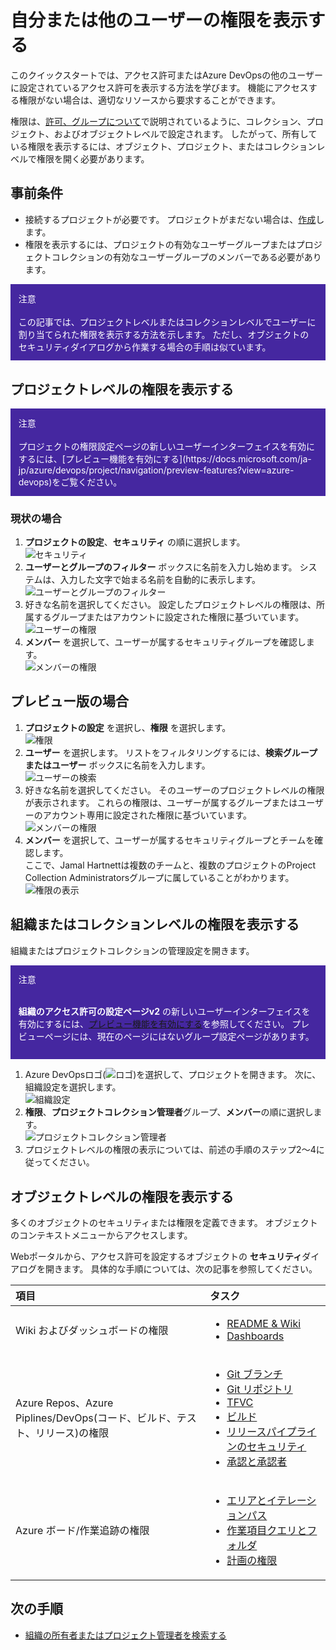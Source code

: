 # 自分または他のユーザーの権限を表示する

このクイックスタートでは、アクセス許可またはAzure DevOpsの他のユーザーに設定されているアクセス許可を表示する方法を学びます。 機能にアクセスする権限がない場合は、適切なリソースから要求することができます。

権限は、[許可、グループについて](https://docs.microsoft.com/ja-jp/azure/devops/organizations/security/about-permissions?view=azure-devops)で説明されているように、コレクション、プロジェクト、およびオブジェクトレベルで設定されます。
したがって、所有している権限を表示するには、オブジェクト、プロジェクト、またはコレクションレベルで権限を開く必要があります。

## 事前条件

- 接続するプロジェクトが必要です。 プロジェクトがまだない場合は、[作成](https://docs.microsoft.com/ja-jp/azure/devops/organizations/projects/create-project?view=azure-devops)します。
- 権限を表示するには、プロジェクトの有効なユーザーグループまたはプロジェクトコレクションの有効なユーザーグループのメンバーである必要があります。

<div style="background-color:#4527a0; padding: 0.8rem; color:white;">
注意<br /><br />
この記事では、プロジェクトレベルまたはコレクションレベルでユーザーに割り当てられた権限を表示する方法を示します。 ただし、オブジェクトのセキュリティダイアログから作業する場合の手順は似ています。
</div>

## プロジェクトレベルの権限を表示する

<div style="background-color:#4527a0; padding: 0.8rem; color:white;">
注意<br /><br />
プロジェクトの権限設定ページの新しいユーザーインターフェイスを有効にするには、[プレビュー機能を有効にする](https://docs.microsoft.com/ja-jp/azure/devops/project/navigation/preview-features?view=azure-devops)をご覧ください。
</div>

### 現状の場合

1. **プロジェクトの設定**、**セキュリティ** の順に選択します。
    <br />
    ![セキュリティ](open-security-project-level-vert-expanded.png)
1. **ユーザーとグループのフィルター** ボックスに名前を入力し始めます。 システムは、入力した文字で始まる名前を自動的に表示します。
    <br /> 
    ![ユーザーとグループのフィルター](search-user-name-vert-nav.png)
1. 好きな名前を選択してください。 設定したプロジェクトレベルの権限は、所属するグループまたはアカウントに設定された権限に基づいています。
    <br />
    ![ユーザーの権限](project-level-user-permissions-vsts.png)
1. **メンバー** を選択して、ユーザーが属するセキュリティグループを確認します。
    <br />
    ![メンバーの権限](project-level-member-of-permissions-vsts.png)

## プレビュー版の場合

1. **プロジェクトの設定** を選択し、**権限** を選択します。
    <br />
    ![権限](open-project-settings-permissions-preview.png)
1. **ユーザー** を選択します。 リストをフィルタリングするには、**検索グループまたはユーザー** ボックスに名前を入力します。
    <br />
    ![ユーザーの検索](search-user-name-s154.png)
1. 好きな名前を選択してください。 そのユーザーのプロジェクトレベルの権限が表示されます。 これらの権限は、ユーザーが属するグループまたはユーザーのアカウント専用に設定された権限に基づいています。
    <br />
    ![メンバーの権限](user-permissions-s154.png)
1. **メンバー** を選択して、ユーザーが属するセキュリティグループとチームを確認します。
    <br />
    ここで、Jamal Hartnettは複数のチームと、複数のプロジェクトのProject Collection Administratorsグループに属していることがわかります。
    <br />
    ![権限の表示](member-of-view-s154.png)

## 組織またはコレクションレベルの権限を表示する

組織またはプロジェクトコレクションの管理設定を開きます。

<div style="background-color:#4527a0; padding: 0.8rem; color:white;">
注意<br /><br />

**組織のアクセス許可の設定ページv2** の新しいユーザーインターフェイスを有効にするには、[プレビュー機能を有効にする](https://docs.microsoft.com/ja-jp/azure/devops/project/navigation/preview-features?view=azure-devops)を参照してください。 プレビューページには、現在のページにはないグループ設定ページがあります。
</div>

1. Azure DevOpsロゴ(![ロゴ](project-icon.png))を選択して、プロジェクトを開きます。 次に、組織設定を選択します。
    <br />
    ![組織設定](open-admin-settings-vert.png)
1. **権限**、**プロジェクトコレクション管理者**グループ、**メンバー**の順に選択します。
    <br />
    ![プロジェクトコレクション管理者](project-collection-admin-users-s154.png)
1. プロジェクトレベルの権限の表示については、前述の手順のステップ2〜4に従ってください。

## オブジェクトレベルの権限を表示する

多くのオブジェクトのセキュリティまたは権限を定義できます。 オブジェクトのコンテキストメニューからアクセスします。

Webポータルから、アクセス許可を設定するオブジェクトの **セキュリティ**ダイアログを開きます。 具体的な手順については、次の記事を参照してください。

| 項目 | タスク |
| :---- | :---- |
| Wiki およびダッシュボードの権限 | <ul><li>[README & Wiki](https://docs.microsoft.com/ja-jp/azure/devops/project/wiki/manage-readme-wiki-permissions?view=azure-devops)</li><li>[Dashboards](https://docs.microsoft.com/ja-jp/azure/devops/report/dashboards/dashboard-permissions?view=azure-devops)</li></ul> |
| Azure Repos、Azure Piplines/DevOps(コード、ビルド、テスト、リリース)の権限 | <ul><li>[Git ブランチ](https://docs.microsoft.com/ja-jp/azure/devops/repos/git/branch-permissions?view=azure-devops)</li><li>[Git リポジトリ](https://docs.microsoft.com/ja-jp/azure/devops/organizations/security/set-git-tfvc-repository-permissions?view=azure-devops)</li><li>[TFVC](https://docs.microsoft.com/ja-jp/azure/devops/organizations/security/set-git-tfvc-repository-permissions?view=azure-devops)</li><li>[ビルド](https://docs.microsoft.com/ja-jp/azure/devops/pipelines/policies/set-permissions?view=azure-devops)</li><li>[リリースパイプラインのセキュリティ](https://docs.microsoft.com/ja-jp/azure/devops/pipelines/policies/set-permissions?view=azure-devops)</li><li>[承認と承認者](https://docs.microsoft.com/ja-jp/azure/devops/pipelines/release/approvals/index?view=azure-devops)</li></ul> |
| Azure ボード/作業追跡の権限 | <ul><li>[エリアとイテレーションパス](https://docs.microsoft.com/ja-jp/azure/devops/organizations/security/set-permissions-access-work-tracking?view=azure-devops)</li><li>[作業項目クエリとフォルダ](https://docs.microsoft.com/ja-jp/azure/devops/boards/queries/set-query-permissions?view=azure-devops)</li><li>[計画の権限](https://docs.microsoft.com/ja-jp/azure/devops/organizations/security/set-permissions-access-work-tracking?view=azure-devops#plan-permissions)</li></ul> |

## 次の手順

- [組織の所有者またはプロジェクト管理者を検索する](https://docs.microsoft.com/ja-jp/azure/devops/organizations/security/lookup-organization-owner-admin?view=azure-devops)